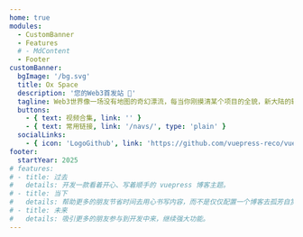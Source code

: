 ```yaml
---
home: true
modules:
  - CustomBanner
  - Features
  # - MdContent
  - Footer
customBanner:
  bgImage: '/bg.svg'
  title: Ox Space
  description: '您的Web3首发站 🚀'
  tagline: Web3世界像一场没有地图的奇幻漂流，每当你刚摸清某个项目的全貌，新大陆的轮廓又在地平线上若隐若现。这并不是技术密码太难破译，而是整个生态正在用光速编织着错综复杂的故事线。从第一个披萨饼的售出到NFT头像的文艺复兴，再到Defi&DAO组织的热血革命，每个加密传说都藏着值得深挖的前传与番外。
  buttons:
    - { text: 视频合集, link: '' }
    - { text: 常用链接, link: '/navs/', type: 'plain' }
  socialLinks:
    - { icon: 'LogoGithub', link: 'https://github.com/vuepress-reco/vuepress-theme-reco' }
footer:
  startYear: 2025
# features:
# - title: 过去
#   details: 开发一款看着开心、写着顺手的 vuepress 博客主题。
# - title: 当下
#   details: 帮助更多的朋友节省时间去用心书写内容，而不是仅仅配置一个博客去孤芳自赏。
# - title: 未来
#   details: 吸引更多的朋友参与到开发中来，继续强大功能。
---
```


<!-- 
## 快速开始

::: tip
前往 [这里](/docs/guide/gui-builder.html) 体验全新可视化搭建脚手架。
:::

**npx**

```bash
# 初始化，并选择 2.x
npx @vuepress-reco/theme-cli init
```

**npm**

```bash
# 初始化，并选择 2.x
npm install @vuepress-reco/theme-cli@1.0.7 -g
theme-cli init
```

**yarn**

```bash
# 初始化，并选择 2.x
yarn global add @vuepress-reco/theme-cli@1.0.7
theme-cli init
``` -->
